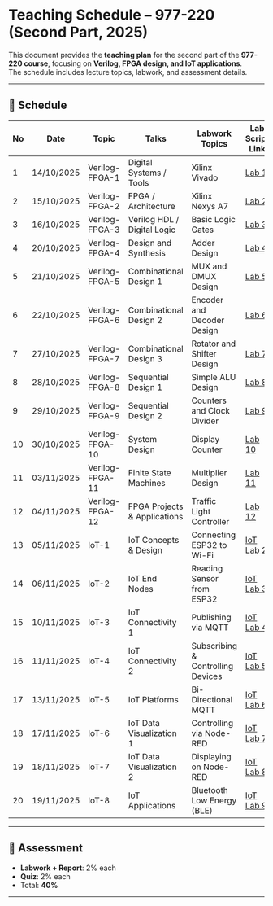 # Teaching Schedule – 977-220 (Second Part, 2025)

This document provides the **teaching plan** for the second part of the **977-220 course**, focusing on **Verilog, FPGA design, and IoT applications**.  
The schedule includes lecture topics, labwork, and assessment details.

---

## 📅 Schedule

| No | Date       | Topic            | Talks                        | Labwork Topics                  | Lab Script Link | Report (%) | Quiz (%) |
|----|------------|------------------|------------------------------|---------------------------------|-----------------|------------|----------|
| 1  | 14/10/2025 | Verilog-FPGA-1   | Digital Systems / Tools      | Xilinx Vivado                   | [Lab 1](https://github.com/komsan-k/verilog-fpga-lab-series/tree/main/lab_1_Xilinx_Vivado) | 2 | 2 |
| 2  | 15/10/2025 | Verilog-FPGA-2   | FPGA / Architecture          | Xilinx Nexys A7                 | [Lab 2](https://github.com/komsan-k/verilog-fpga-lab-series/tree/main/Lab_2_Nexys_A7) | 2 | 2 |
| 3  | 16/10/2025 | Verilog-FPGA-3   | Verilog HDL / Digital Logic  | Basic Logic Gates               | [Lab 3](https://github.com/komsan-k/verilog-fpga-lab-series/tree/main/Lab_3_Basic_Gates) | 2 | 2 |
| 4  | 20/10/2025 | Verilog-FPGA-4   | Design and Synthesis         | Adder Design                    | [Lab 4](https://github.com/komsan-k/verilog-fpga-lab-series/tree/main/Lab_4_Adder) | 2 | 2 |
| 5  | 21/10/2025 | Verilog-FPGA-5   | Combinational Design 1       | MUX and DMUX Design             | [Lab 5](https://github.com/komsan-k/verilog-fpga-lab-series/tree/main/Lab_5_MUX-DMUX) | 2 | 2 |
| 6  | 22/10/2025 | Verilog-FPGA-6   | Combinational Design 2       | Encoder and Decoder Design      | [Lab 6](https://github.com/komsan-k/verilog-fpga-lab-series/tree/main/Lab_6_Encoder_Decoder) | 2 | 2 |
| 7  | 27/10/2025 | Verilog-FPGA-7   | Combinational Design 3       | Rotator and Shifter Design      | [Lab 7](https://github.com/komsan-k/verilog-fpga-lab-series/tree/main/Lab_7_Rotator_Shifter) | 2 | 2 |
| 8  | 28/10/2025 | Verilog-FPGA-8   | Sequential Design 1          | Simple ALU Design               | [Lab 8](https://github.com/komsan-k/verilog-fpga-lab-series/tree/main/Lab_8_Simple_ALU) | 2 | 2 |
| 9  | 29/10/2025 | Verilog-FPGA-9   | Sequential Design 2          | Counters and Clock Divider      | [Lab 9](https://github.com/komsan-k/verilog-fpga-lab-series/tree/main/Lab_9_Counter) | 2 | 2 |
| 10 | 30/10/2025 | Verilog-FPGA-10  | System Design                | Display Counter                 | [Lab 10](https://github.com/komsan-k/verilog-fpga-lab-series/tree/main/Lab_10_Display_7Segment) | 2 | 2 |
| 11 | 03/11/2025 | Verilog-FPGA-11  | Finite State Machines        | Multiplier Design               | [Lab 11](https://github.com/komsan-k/verilog-fpga-lab-series/tree/main/Lab_11_Multiplier) | 2 | 2 |
| 12 | 04/11/2025 | Verilog-FPGA-12  | FPGA Projects & Applications | Traffic Light Controller        | [Lab 12](https://github.com/komsan-k/verilog-fpga-lab-series/tree/main/Lab_13_Traffic_Control) | 2 | 2 |
| 13 | 05/11/2025 | IoT-1            | IoT Concepts & Design        | Connecting ESP32 to Wi-Fi       | [IoT Lab 2](https://github.com/komsan-k/977-220/tree/main/iot/lab-02) | 2 | 2 |
| 14 | 06/11/2025 | IoT-2            | IoT End Nodes                | Reading Sensor from ESP32       | [IoT Lab 3](https://github.com/komsan-k/977-220/tree/main/iot/lab-03) | 2 | 2 |
| 15 | 10/11/2025 | IoT-3            | IoT Connectivity 1           | Publishing via MQTT             | [IoT Lab 4](https://github.com/komsan-k/977-220/tree/main/iot/lab-04) | 2 | 2 |
| 16 | 11/11/2025 | IoT-4            | IoT Connectivity 2           | Subscribing & Controlling Devices | [IoT Lab 5](https://github.com/komsan-k/977-220/tree/main/iot/lab-05) | 2 | 2 |
| 17 | 13/11/2025 | IoT-5            | IoT Platforms                | Bi-Directional MQTT             | [IoT Lab 6](https://github.com/komsan-k/977-220/tree/main/iot/lab-06) | 2 | 2 |
| 18 | 17/11/2025 | IoT-6            | IoT Data Visualization 1     | Controlling via Node-RED        | [IoT Lab 7](https://github.com/komsan-k/977-220/tree/main/iot/lab-07) | 2 | 2 |
| 19 | 18/11/2025 | IoT-7            | IoT Data Visualization 2     | Displaying on Node-RED          | [IoT Lab 8](https://github.com/komsan-k/977-220/tree/main/iot/lab-08) | 2 | 2 |
| 20 | 19/11/2025 | IoT-8            | IoT Applications             | Bluetooth Low Energy (BLE)      | [IoT Lab 9](https://github.com/komsan-k/977-220/tree/main/iot/lab-09) | 2 | 2 |

---

## 🧪 Assessment

- **Labwork + Report**: 2% each  
- **Quiz**: 2% each  
- Total: **40%**  

---
